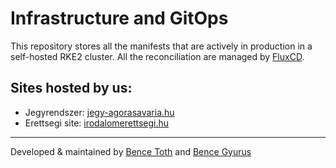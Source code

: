 # Infrastructure and GitOps

This repository stores all the manifests that are actively in production in a self-hosted RKE2 cluster.
All the reconciliation are managed by [FluxCD](https://fluxcd.io/).
## Sites hosted by us:

- Jegyrendszer: [jegy-agorasavaria.hu](https://jegy-agorasavaria.hu)
- Erettsegi site: [irodalomerettsegi.hu](https://irodalomerettsegi.hu)
---
Developed & maintained by [Bence Toth](https://github.com/bencetotht) and [Bence Gyurus](https://github.com/BenceGyurus)
